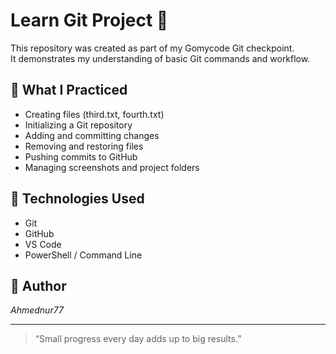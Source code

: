
# Learn Git Project 🧠

This repository was created as part of my Gomycode Git checkpoint.  
It demonstrates my understanding of basic Git commands and workflow.

## 🚀 What I Practiced
- Creating files (third.txt, fourth.txt)
- Initializing a Git repository
- Adding and committing changes
- Removing and restoring files
- Pushing commits to GitHub
- Managing screenshots and project folders

## 🧾 Technologies Used
- Git
- GitHub
- VS Code
- PowerShell / Command Line

## 👤 Author
*Ahmednur77*

---
> “Small progress every day adds up to big results.”
